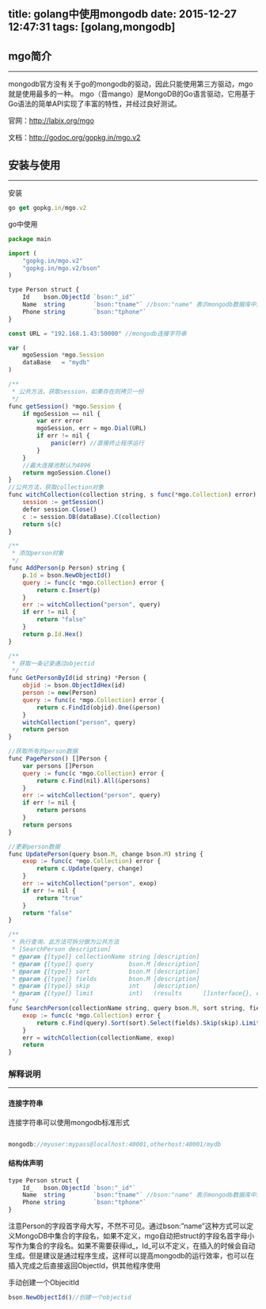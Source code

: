 title: golang中使用mongodb
date: 2015-12-27 12:47:31
tags: [golang,mongodb]
---

## mgo简介
****
mongodb官方没有关于go的mongodb的驱动，因此只能使用第三方驱动，mgo就是使用最多的一种。
mgo（音mango）是MongoDB的Go语言驱动，它用基于Go语法的简单API实现了丰富的特性，并经过良好测试。

 官网：<http://labix.org/mgo>

 文档：http://godoc.org/gopkg.in/mgo.v2


## 安装与使用
****
安装
````js
go get gopkg.in/mgo.v2
````

go中使用
````js
package main

import (
	"gopkg.in/mgo.v2"
	"gopkg.in/mgo.v2/bson"
)

type Person struct {
	Id    bson.ObjectId `bson:"_id"`
	Name  string        `bson:"tname"` //bson:"name" 表示mongodb数据库中对应的字段名称
	Phone string        `bson:"tphone"`
}

const URL = "192.168.1.43:50000" //mongodb连接字符串

var (
	mgoSession *mgo.Session
	dataBase   = "mydb"
)

/**
 * 公共方法，获取session，如果存在则拷贝一份
 */
func getSession() *mgo.Session {
	if mgoSession == nil {
		var err error
		mgoSession, err = mgo.Dial(URL)
		if err != nil {
			panic(err) //直接终止程序运行
		}
	}
	//最大连接池默认为4096
	return mgoSession.Clone()
}
//公共方法，获取collection对象
func witchCollection(collection string, s func(*mgo.Collection) error) error {
	session := getSession()
	defer session.Close()
	c := session.DB(dataBase).C(collection)
	return s(c)
}

/**
 * 添加person对象
 */
func AddPerson(p Person) string {
	p.Id = bson.NewObjectId()
	query := func(c *mgo.Collection) error {
		return c.Insert(p)
	}
	err := witchCollection("person", query)
	if err != nil {
		return "false"
	}
	return p.Id.Hex()
}

/**
 * 获取一条记录通过objectid
 */
func GetPersonById(id string) *Person {
	objid := bson.ObjectIdHex(id)
	person := new(Person)
	query := func(c *mgo.Collection) error {
		return c.FindId(objid).One(&person)
	}
	witchCollection("person", query)
	return person
}

//获取所有的person数据
func PagePerson() []Person {
	var persons []Person
	query := func(c *mgo.Collection) error {
		return c.Find(nil).All(&persons)
	}
	err := witchCollection("person", query)
	if err != nil {
		return persons
	}
	return persons
}

//更新person数据
func UpdatePerson(query bson.M, change bson.M) string {
	exop := func(c *mgo.Collection) error {
		return c.Update(query, change)
	}
	err := witchCollection("person", exop)
	if err != nil {
		return "true"
	}
	return "false"
}

/**
 * 执行查询，此方法可拆分做为公共方法
 * [SearchPerson description]
 * @param {[type]} collectionName string [description]
 * @param {[type]} query          bson.M [description]
 * @param {[type]} sort           bson.M [description]
 * @param {[type]} fields         bson.M [description]
 * @param {[type]} skip           int    [description]
 * @param {[type]} limit          int)   (results      []interface{}, err error [description]
 */
func SearchPerson(collectionName string, query bson.M, sort string, fields bson.M, skip int, limit int) (results []interface{}, err error) {
	exop := func(c *mgo.Collection) error {
		return c.Find(query).Sort(sort).Select(fields).Skip(skip).Limit(limit).All(&results)
	}
	err = witchCollection(collectionName, exop)
	return
}


````
### 解释说明
****
#### 连接字符串
连接字符串可以使用mongodb标准形式
````js

mongodb://myuser:mypass@localhost:40001,otherhost:40001/mydb

````
#### 结构体声明
````js
type Person struct {
	Id_   bson.ObjectId `bson:"_id"`
	Name  string        `bson:"tname"` //bson:"name" 表示mongodb数据库中对应的字段名称
	Phone string        `bson:"tphone"`
}
````
注意Person的字段首字母大写，不然不可见。通过bson:”name”这种方式可以定义MongoDB中集合的字段名，如果不定义，mgo自动把struct的字段名首字母小写作为集合的字段名。如果不需要获得id_，Id_可以不定义，在插入的时候会自动生成。但是建议是通过程序生成，这样可以提高mongodb的运行效率，也可以在插入完成之后直接返回ObjectId，供其他程序使用

手动创建一个ObjecitId
````js
bson.NewObjectId()//创建一个objectid
````


